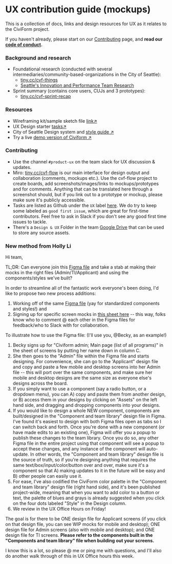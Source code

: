 # UX contribution guide (mockups)

This is a collection of docs, links and design resources for UX as it relates to the CiviForm project.

If you haven't already, please start on our [Contributing](https://github.com/seattle-uat/civiform/wiki/Contributing) page, and **read our** [**code of conduct**](https://github.com/seattle-uat/civiform/blob/main/code\_of\_conduct.md)**.**

### Background and research

* Foundational research (conducted with several intermediaries/community-based-organizations in the City of Seattle):
  * [tiny.cc/cvf-things](http://tiny.cc/cvf-things)
  * [Seattle's Innovation and Performance Team Research](https://drive.google.com/file/d/1-pjrb5zo5ZfILcVqgFW3hTD24q-envoa/view?usp=sharing)
* Sprint summary (contains core users, CUJs and 3 prototypes):
  * [tiny.cc/cvf-sprint-recap](http://tiny.cc/cvf-sprint-recap)

### Resources

* Wireframing kit/sample sketch file [link↗](https://drive.google.com/file/d/1Z30VjV3D0UAh3Ep1B-sF58U8HVxtqTXg/view)
* UX Design starter [tasks↗](https://docs.google.com/presentation/d/1bChSlWQAjyejyBdQh\_jfvXEuqVPQ68AsKWFHB1DAvx0/edit#slide=id.gc75122569a\_0\_1564)
* City of Seattle Design system and [style guide ↗](https://app.uxpin.com/design-system/3f410cc070aa87dbff70/city-of-seattle-digital-style-guide)
* Try a live [demo version of Civiform ↗](https://staging.seattle.civiform.com)

### Contributing

* Use the channel `#product-ux` on the team slack for UX discussion & updates.
* Miro: [tiny.cc/cvf-flow](http://tiny.cc/cvf-flow) is our main interface for design output and collaboration (comments, mockups etc.). Use the cvf-flow project to create boards, add screenshots/images/links to mockups/prototypes and for comments. Anything that can be translated here through a screenshot should, but if you link out to a prototype or mockup, please make sure it's publicly accessible.
* Tasks are listed as Github under the `UX` label [here](https://github.com/seattle-uat/civiform/issues?q=is%3Aopen+is%3Aissue+label%3AUX). We do try to keep some labeled as `good first issue`, which are great for first-time contributors. Feel free to ask in Slack if you don't see any good first time issues to tackle.
* There's a `Design & UX` Folder in the team [Google Drive](https://github.com/seattle-uat/civiform/wiki/Google-Drive) that can be used to store any source assets.

### New method from Holly Li

Hi team,

TL;DR: Can everyone join this [Figma file](https://www.figma.com/team\_invite/redeem/haR79GuC8VYA6BvL8xT6YE) and take a stab at making their mocks in the right files (Admin/TI/Applicant) and using the components/styles we've built?

In order to streamline all of the fantastic work everyone's been doing, I'd like to propose two new process additions:

1. Working off of the same [Figma file](https://www.figma.com/team\_invite/redeem/haR79GuC8VYA6BvL8xT6YE) (yay for standardized components and styles!) and
2. Signing up for specific screen mocks in [this sheet here](https://docs.google.com/spreadsheets/d/1I4h1Ra5-DeFBcGJgMT8XlKVbSZTZ74\_rlACKpViXiZI/edit?resourcekey=0-5a0s0KHRI4qxL3bstiy1Ng#gid=0) -- this way, folks know who to comment @ each other in the Figma files for feedback/who to Slack with for collaboration.

To illustrate how to use the Figma file: (I'll use you, @Becky, as an example!)

1. Becky signs up for "Civiform admin; Main page (list of all programs)" in the sheet of screens by putting her name down in column C.
2. She then goes to the "Admin" file within the Figma file and starts designing. For convenience, she can go to the 'Applicant" design file and copy and paste a few mobile and desktop screens into her Admin file -- this will port over the same components, and make sure her mobile and desktop designs are the same size as everyone else's designs across the board.
3. If you simply want to use a component (say a radio button, or a dropdown menu), you can A) copy and paste them from another design, or B) access them in your designs by clicking on "Assets" on the left hand side, and dragging and dropping components into your designs.
4. If you would like to design a whole NEW component, components are built/designed in the "Component and team library" design file in Figma. I've found it's easiest to design with both Figma files open as tabs so I can switch back and forth. Once you're done with a new component (or have made edits to an existing one), Figma will offer you a popup to publish these changes to the team library. Once you do so, any other Figma file in the entire project using that component will see a popup to accept these changes, and any instance of the component will auto-update. In other words, the "Component and team library" design file is the source of truth, so if you're designing anything that requires the same text/box/input/color/button over and over, make sure it's a component so that A) making updates to it in the future will be easy and B) other people can easily use it.
5. For ease, I've also codified the CiviForm color palette in the "Component and team library" design file (right hand side), and it's been published project-wide, meaning that when you want to add color to a button or text, the palette of blues and grays is already suggested when you click on the four dots labeled "Style" in the Design column.
6. We review in the UX Office Hours on Friday!

The goal is for there to be ONE design file for Applicant screens (if you click on that design file, you can see WIP mocks for mobile and desktop); ONE design file for Admin screens (also with mobile and desktop); and ONE design file for TI screens. **Please refer to the components built in the "Components and team library" file when building out your screens.**

I know this is a lot, so please @ me or ping me with questions, and I'll also do another walk through of this in UX Office hours this week.
